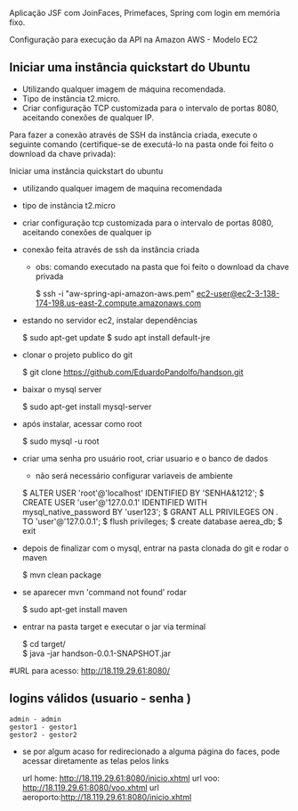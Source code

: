 Aplicação JSF com JoinFaces, Primefaces, Spring com login em memória fixo.

Configuração para execução da API na Amazon AWS - Modelo EC2

## Iniciar uma instância quickstart do Ubuntu

- Utilizando qualquer imagem de máquina recomendada.
- Tipo de instância t2.micro.
- Criar configuração TCP customizada para o intervalo de portas 8080, aceitando conexões de qualquer IP.

Para fazer a conexão através de SSH da instância criada, execute o seguinte comando (certifique-se de executá-lo na pasta onde foi feito o download da chave privada):

Iniciar uma instância quickstart do ubuntu
- utilizando qualquer imagem de maquina recomendada
- tipo de instância t2.micro
- criar configuração tcp customizada para o intervalo de portas 8080, aceitando conexões de qualquer ip 
- conexão feita através de ssh da instância criada 
  * obs: comando executado na pasta que foi feito o download da chave privada
    

    $  ssh -i "aw-spring-api-amazon-aws.pem" ec2-user@ec2-3-138-174-198.us-east-2.compute.amazonaws.com
	 
	
- estando no servidor ec2, instalar dependências


    $ sudo apt-get update
	$ sudo apt install default-jre
  
- clonar o projeto publico do git
	

	$ git clone https://github.com/EduardoPandolfo/handson.git

	
- baixar o mysql server
	

	$ sudo apt-get install mysql-server

- após instalar, acessar como root
	

	$ sudo mysql -u root

	
- criar uma senha pro usuário root, criar usuario e o banco de dados
    * não será necessário configurar variaveis de ambiente
	

	$ ALTER USER 'root'@'localhost' IDENTIFIED BY 'SENHA&1212';
	$ CREATE USER 'user'@'127.0.0.1' IDENTIFIED WITH mysql_native_password BY 'user123';
	$ GRANT ALL PRIVILEGES ON *.* TO 'user'@'127.0.0.1';
	$ flush privileges;
	$ create database aerea_db;
	$ exit
	
	
- depois de finalizar com o mysql, entrar na pasta clonada do git e rodar o maven
	

	$ mvn clean package
	
- se aparecer mvn 'command not found' rodar 
  

    $ sudo apt-get install maven

	
- entrar na pasta target e executar o jar via terminal 
	

	$ cd target/	
	$ java -jar handson-0.0.1-SNAPSHOT.jar


#URL para acesso: http://18.119.29.61:8080/
	
## logins válidos (usuario - senha ) 

    admin - admin 
	gestor1 - gestor1
	gestor2 - gestor2
						
 - se por algum acaso for redirecionado a alguma página do faces, pode acessar diretamente as telas pelos links
   

	url home: http://18.119.29.61:8080/inicio.xhtml
	url voo: http://18.119.29.61:8080/voo.xhtml
	url aeroporto:http://18.119.29.61:8080/inicio.xhtml